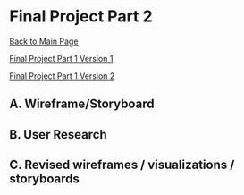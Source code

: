 # Final Project Part 2
[Back to Main Page](https://yangle-l.github.io/Lim-Portfolio)

[Final Project Part 1 Version 1](/FinalProjectPart1_V1.md)

[Final Project Part 1 Version 2](/FinalProjectPart1_V2.md)

## A. Wireframe/Storyboard

## B. User Research 

## C. Revised wireframes / visualizations / storyboards

